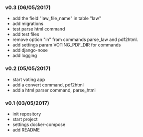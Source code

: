 ### v0.3 (06/05/2017)
+ add the field "law_file_name" in table "law"
+ add migrations
+ test parse html command
+ add test files
+ remove option "in" from commands parse_law and pdf2html.  
+ add settings param VOTING_PDF_DIR for commands
+ add django-nose
+ add logging

### v0.2 (05/05/2017)
+ start voting app
+ add a convert command, pdf2html 
+ add a html parser command, parse_html

### v0.1 (03/05/2017)
+ init repository
+ start project
+ settings docker-compose
+ add README